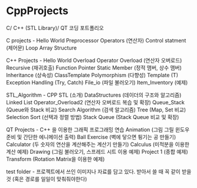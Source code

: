 # CppProjects
C/ C++ (STL Library)/ QT 코딩 포트폴리오

C projects - Hello World
             Preprocessor
             Operators (연산자)
             Control statment (제어문)
             Loop 
             Array
             Structure

C++ Projects - Hello World
               Overload
               Operator Overload (연산자 오버로드)
               Recursive (재귀호출)
               Function Pointer
               Static Member (정적 맴버, 상수 맴버)
               Inheritance (상속성)
               ClassTemplate
               Polymorphism (다향성)
               Template (T)
               Exception Handling (Try, Catch)
               File_io (파일 불러오기)
               Item_Inventory (예제)
            
STL_Algorithm - CPP STL (소개)
                DataStructures (데이더의 구조와 알고리즘)
                Linked List 
                Operator_Overload2 (연산자 오버로드 복습 및 확장)
                Queue_Stack (Queue와 Stack 비교)
                Search Algorithm (검색 알고리즘)
                Tree (Map, Set 비교)
                Selection Sort (선택과 정렬 방법)
                Stack Queue (Stack Queue 비교 및 확장)
              
QT Projects - C++ 을 이용한 그래픽 프로그래밍 연습
              Animation (그림 그릴 윈도우 준비 및 간단한 에니메이션 출력)
              Ball Exercise (벽에 닿으면 튕기는 공 만들기)
              Calculator (두 숫자의 연산을 계산해주는 계산기 만들기)
              Calculus (미적분을 이용한 계산 예제)
              Drawing (그림 불러오기, 스프레드 시트 이용 예제)
              Project 1 (종합 예제)
              Transform (Rotation Matrix을 이용한 예제)
               

test folder - 프로젝트에서 쓰인 이미지나 자료를 담고 있다. 받아서 쓸 때 꼭 같이 받을 것 (혹은 경로를 일일이 맞춰줘야한다)
